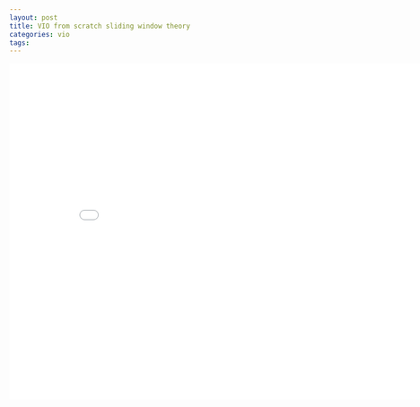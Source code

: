 ```yaml
---
layout: post
title: VIO from scratch sliding window theory
categories: vio 
tags:
---
```


<center><embed src="/pdfs/posts/VIO from scratch 5-2, 5-3.pdf" width="850" height="600"></center>
